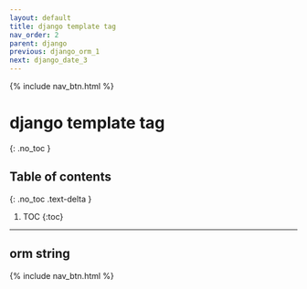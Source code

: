 ```yaml
---
layout: default
title: django template tag
nav_order: 2
parent: django
previous: django_orm_1
next: django_date_3
---
```

{% include nav_btn.html %}

# django template tag
{: .no_toc }

## Table of contents
{: .no_toc .text-delta }

1. TOC
{:toc}

---

## orm string

{% include nav_btn.html %}
